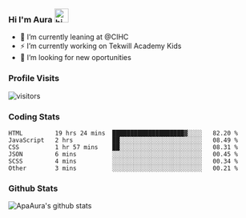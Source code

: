### Hi I'm Aura <img src="https://user-images.githubusercontent.com/1303154/88677602-1635ba80-d120-11ea-84d8-d263ba5fc3c0.gif" width="28px" alt="hi">

- 🔭 I’m currently leaning at @CIHC
- ⚡ I’m currently working on Tekwill Academy Kids
- 🤔 I’m looking for new oportunities


### Profile Visits 

![visitors](https://visitor-badge.glitch.me/badge?page_id=ApaAura.ApaAura)


### Coding Stats

<!--START_SECTION:waka-->

```text
HTML         19 hrs 24 mins  ████████████████████▓░░░░   82.20 %
JavaScript   2 hrs           ██░░░░░░░░░░░░░░░░░░░░░░░   08.49 %
CSS          1 hr 57 mins    ██░░░░░░░░░░░░░░░░░░░░░░░   08.31 %
JSON         6 mins          ░░░░░░░░░░░░░░░░░░░░░░░░░   00.45 %
SCSS         4 mins          ░░░░░░░░░░░░░░░░░░░░░░░░░   00.34 %
Other        3 mins          ░░░░░░░░░░░░░░░░░░░░░░░░░   00.21 %
```

<!--END_SECTION:waka-->

### Github Stats

![ApaAura's github stats](https://github-readme-stats.vercel.app/api?username=ApaAura&count_private=true&theme=tokyonight&hide=contribs,prs)
